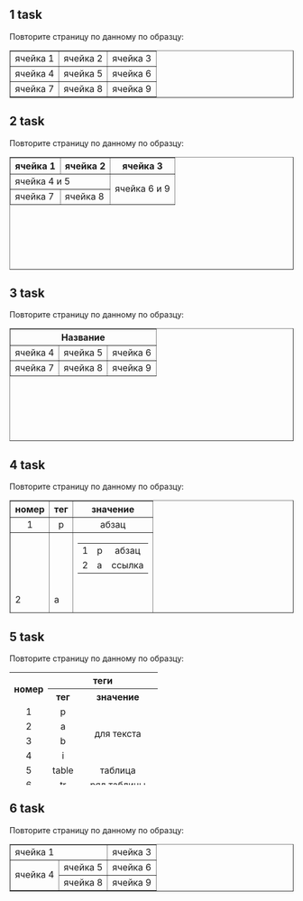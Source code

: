 ## 1 task

Повторите страницу по данному по образцу:

<table border="1">
		<tbody>
    <tr>
			<td> ячейка 1 </td>
			<td> ячейка 2 </td>
			<td> ячейка 3 </td>
		</tr>
		<tr>
			<td> ячейка 4 </td>
			<td> ячейка 5 </td>
			<td> ячейка 6 </td>
		</tr>
		<tr>
			<td> ячейка 7 </td>
			<td> ячейка 8 </td>
			<td> ячейка 9 </td>
		</tr>
	</tbody>
  </table>
  
## 2 task
  
Повторите страницу по данному по образцу:
  
  <table border="1" cellspacing="0" cellpadding="0" width="400" height="200">
		<tbody>
    <tr>
			<th> ячейка 1 </th>
			<th> ячейка 2 </th>
			<th> ячейка 3 </th>
		</tr>
		<tr>
			<td colspan="2"> ячейка 4 и 5 </td>
			<td rowspan="2"> ячейка 6 и 9 </td>
		</tr>
		<tr>
			<td> ячейка 7 </td>
			<td> ячейка 8 </td>
		</tr>
	</tbody>
  </table>
  
## 3 task
  
Повторите страницу по данному по образцу:
  
  <table border="1" cellspacing="0" cellpadding="0" width="400" height="200">
		<tbody>
      <tr>
        <th colspan=3> Название </th>
      </tr>
      <tr>
        <td style="text-align: right;"> ячейка 4 </td>
        <td> ячейка 5 </td>
        <td> ячейка 6 </td>
      </tr>
      <tr>
        <td> ячейка 7 </td>
        <td style="text-align: center;"> ячейка 8 </td>
        <td style="text-align: right;"> ячейка 9 </td>
      </tr>
    </tbody>
  </table>
  
## 4 task
  
Повторите страницу по данному по образцу:

<table border="1" cellspacing="0" width="400" height="200">
	<tbody>	
		<tr>
			<th>номер</th>
			<th>тег</th>
			<th>значение</th>
		</tr>
		<tr style="text-align: center;">
			<td>1</td>
			<td>p</td>
			<td>абзац</td>
		</tr>
		<tr style="text-align: left;">
			<td>2</td>
			<td>a</td>
			<td>
				<table border="0" cellspacing="0" width="400" height="200">
					<tbody>	
						<tr style="text-align: center;">
							<td>1</td>
							<td>p</td>
							<td>абзац</td>
						</tr>
						<tr style="text-align: left;">
							<td>2</td>
							<td>a</td>
							<td>ссылка</td>
						</tr>
					</tbody>
				</table>
			</td>
		</tr>
	</tbody>
</table>

## 5 task
  
Повторите страницу по данному по образцу:

<table width="400" height="200">
	<tbody>
		<tr>
			<th rowspan="2">номер</th>
			<th colspan="2">теги</th>
		</tr>
		<tr>
			<th>тег</th>
			<th>значение</th>
		</tr>
		<tr align="center">
			<td>1</td>
			<td>p</td>
			<td rowspan="4">для текста</td>
		</tr>
		<tr align="center">
			<td>2</td>
			<td>a</td>
		</tr>
		<tr align="center">
			<td>3</td>
			<td>b</td>
		</tr>
		<tr align="center">
			<td>4</td>
			<td>i</td>
		</tr>
		<tr align="center">
			<td>5</td>
			<td>table</td>
			<td>таблица</td>
		</tr>
		<tr align="center">
			<td>6</td>
			<td>tr</td>
			<td>ряд таблицы</td>
		</tr>
		<tr align="center">
			<td>7</td>
			<td>td</td>
			<td rowspan="2">ячейки таблицы</td>
		</tr>
		<tr align="center">
			<td>8</td>
			<td>th</td>
		</tr>
	</tbody>
</table>

## 6 task
  
Повторите страницу по данному по образцу:

<table border="1" cellspacing="0">
		<tbody><tr>
			<td colspan="2">  ячейка 1 </td>
			<td> ячейка 3 </td>
		</tr>
		<tr>
			<td rowspan="2">  ячейка 4 </td>
			<td> ячейка 5 </td>
			<td> ячейка 6 </td>
		</tr>
		<tr>
			<td> ячейка 8 </td>
			<td> ячейка 9 </td>
		</tr>
	</tbody></table>
